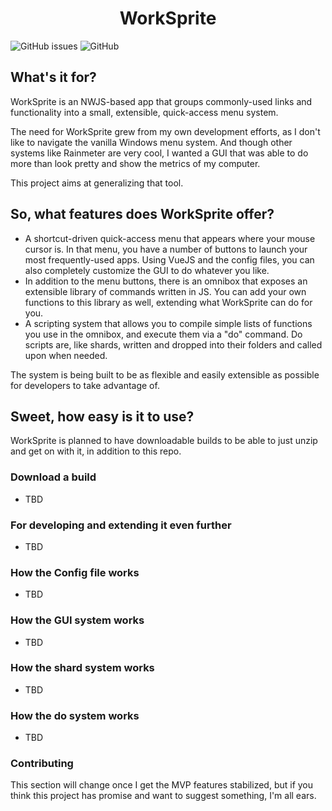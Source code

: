 <h1 align="center"><b>WorkSprite</b></h1>

![GitHub issues](https://img.shields.io/github/issues/DigitalFlux/WorkSprite) ![GitHub](https://img.shields.io/github/license/DigitalFlux/WorkSprite)


## What's it for?

WorkSprite is an NWJS-based app that groups commonly-used links and functionality into a small, extensible, quick-access menu system.

The need for WorkSprite grew from my own development efforts, as I don't like to navigate the vanilla Windows menu system. And though other systems like Rainmeter are very cool, I wanted a GUI that was able to do more than look pretty and show the metrics of my computer.

This project aims at generalizing that tool.

## So, what features does WorkSprite offer?

- A shortcut-driven quick-access menu that appears where your mouse cursor is. In that menu, you have a number of buttons to launch your most frequently-used apps. Using VueJS and the config files, you can also completely customize the GUI to do whatever you like.
- In addition to the menu buttons, there is an omnibox that exposes an extensible library of commands written in JS. You can add your own functions to this library as well, extending what WorkSprite can do for you.
- A scripting system that allows you to compile simple lists of functions you use in the omnibox, and execute them via a "do" command. Do scripts are, like shards, written and dropped into their folders and called upon when needed.

The system is being built to be as flexible and easily extensible as possible for developers to take advantage of.

## Sweet, how easy is it to use?

WorkSprite is planned to have downloadable builds to be able to just unzip and get on with it, in addition to this repo.

### Download a build

- TBD

### For developing and extending it even further

- TBD

### How the Config file works

- TBD

### How the GUI system works

- TBD

### How the shard system works

- TBD

### How the do system works

- TBD

### Contributing

This section will change once I get the MVP features stabilized, but if you think this project has promise and want to suggest something, I'm all ears.
